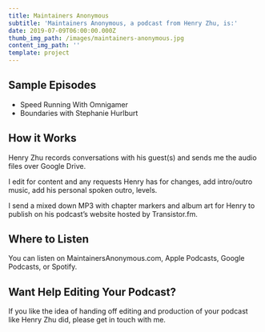 ```yaml
---
title: Maintainers Anonymous
subtitle: 'Maintainers Anonymous, a podcast from Henry Zhu, is:'
date: 2019-07-09T06:00:00.000Z
thumb_img_path: /images/maintainers-anonymous.jpg
content_img_path: ''
template: project
---
```

## Sample Episodes

* Speed Running With Omnigamer
* Boundaries with Stephanie Hurlburt

## How it Works

Henry Zhu records conversations with his guest(s) and sends me the audio files over Google Drive.

I edit for content and any requests Henry has for changes, add intro/outro music, add his personal spoken outro, levels.

I send a mixed down MP3 with chapter markers and album art for Henry to publish on his podcast’s website hosted by Transistor.fm.

## Where to Listen

You can listen on MaintainersAnonymous.com, Apple Podcasts, Google Podcasts, or Spotify.

## Want Help Editing Your Podcast?

If you like the idea of handing off editing and production of your podcast like Henry Zhu did, please get in touch with me.
